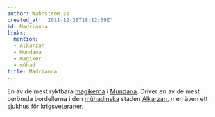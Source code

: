 ```yaml
---
author: Wahnstrom.se
created_at: '2011-12-28T18:12:39Z'
id: Madrianna
links:
  mention:
  - Alkarzan
  - Mundana
  - magiker
  - mûhad
title: Madrianna
---
```


En av de mest ryktbara [magikerna] i [Mundana]. Driver en av de mest berömda bordellerna i den
[mûhadinska] staden [Alkarzan], men även ett sjukhus för krigsveteraner.

  [magikerna]: magiker
  [Mundana]: Mundana
  [mûhadinska]: mûhad
  [Alkarzan]: Alkarzan